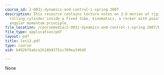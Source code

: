 ```yaml
---
course_id: 2-003j-dynamics-and-control-i-spring-2007
description: This resource contains lecture notes on 2-D motion of rigid bodies, a
  rolling cylinder inside a fixed tube, kinematics, a rocker with point mass, and
  angular momentum principle.
file_location: /coursemedia/2-003j-dynamics-and-control-i-spring-2007/b4926f6a6ca2b18b93751c709ea3d6d6_lec12.pdf
file_type: application/pdf
layout: pdf
title: lec12.pdf
type: course
uid: b4926f6a6ca2b18b93751c709ea3d6d6

---
```

None